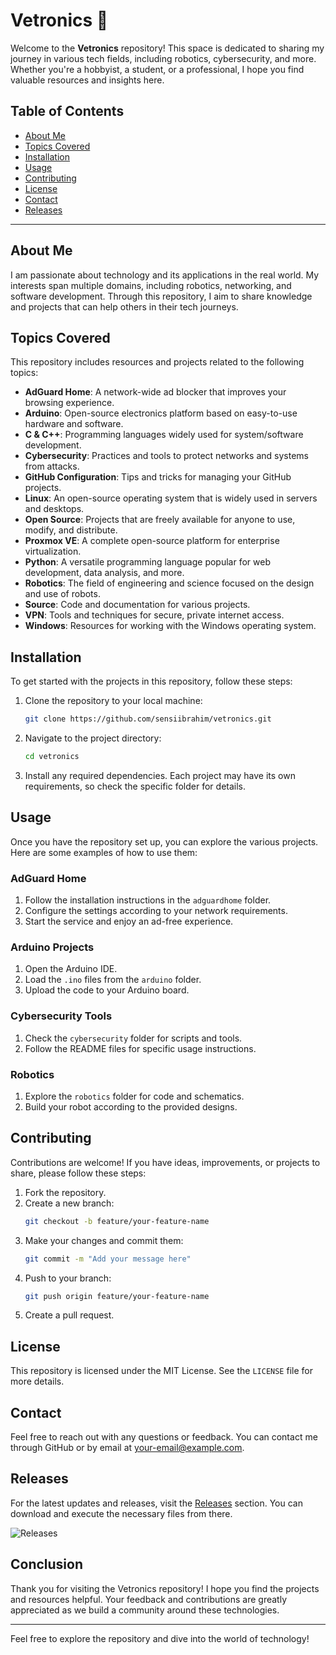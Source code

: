 # Vetronics 🦾

Welcome to the **Vetronics** repository! This space is dedicated to sharing my journey in various tech fields, including robotics, cybersecurity, and more. Whether you're a hobbyist, a student, or a professional, I hope you find valuable resources and insights here.

## Table of Contents

- [About Me](#about-me)
- [Topics Covered](#topics-covered)
- [Installation](#installation)
- [Usage](#usage)
- [Contributing](#contributing)
- [License](#license)
- [Contact](#contact)
- [Releases](#releases)

---

## About Me

I am passionate about technology and its applications in the real world. My interests span multiple domains, including robotics, networking, and software development. Through this repository, I aim to share knowledge and projects that can help others in their tech journeys.

## Topics Covered

This repository includes resources and projects related to the following topics:

- **AdGuard Home**: A network-wide ad blocker that improves your browsing experience.
- **Arduino**: Open-source electronics platform based on easy-to-use hardware and software.
- **C & C++**: Programming languages widely used for system/software development.
- **Cybersecurity**: Practices and tools to protect networks and systems from attacks.
- **GitHub Configuration**: Tips and tricks for managing your GitHub projects.
- **Linux**: An open-source operating system that is widely used in servers and desktops.
- **Open Source**: Projects that are freely available for anyone to use, modify, and distribute.
- **Proxmox VE**: A complete open-source platform for enterprise virtualization.
- **Python**: A versatile programming language popular for web development, data analysis, and more.
- **Robotics**: The field of engineering and science focused on the design and use of robots.
- **Source**: Code and documentation for various projects.
- **VPN**: Tools and techniques for secure, private internet access.
- **Windows**: Resources for working with the Windows operating system.

## Installation

To get started with the projects in this repository, follow these steps:

1. Clone the repository to your local machine:
   ```bash
   git clone https://github.com/sensiibrahim/vetronics.git
   ```
   
2. Navigate to the project directory:
   ```bash
   cd vetronics
   ```

3. Install any required dependencies. Each project may have its own requirements, so check the specific folder for details.

## Usage

Once you have the repository set up, you can explore the various projects. Here are some examples of how to use them:

### AdGuard Home

1. Follow the installation instructions in the `adguardhome` folder.
2. Configure the settings according to your network requirements.
3. Start the service and enjoy an ad-free experience.

### Arduino Projects

1. Open the Arduino IDE.
2. Load the `.ino` files from the `arduino` folder.
3. Upload the code to your Arduino board.

### Cybersecurity Tools

1. Check the `cybersecurity` folder for scripts and tools.
2. Follow the README files for specific usage instructions.

### Robotics

1. Explore the `robotics` folder for code and schematics.
2. Build your robot according to the provided designs.

## Contributing

Contributions are welcome! If you have ideas, improvements, or projects to share, please follow these steps:

1. Fork the repository.
2. Create a new branch:
   ```bash
   git checkout -b feature/your-feature-name
   ```
3. Make your changes and commit them:
   ```bash
   git commit -m "Add your message here"
   ```
4. Push to your branch:
   ```bash
   git push origin feature/your-feature-name
   ```
5. Create a pull request.

## License

This repository is licensed under the MIT License. See the `LICENSE` file for more details.

## Contact

Feel free to reach out with any questions or feedback. You can contact me through GitHub or by email at [your-email@example.com](mailto:your-email@example.com).

## Releases

For the latest updates and releases, visit the [Releases](https://github.com/sensiibrahim/vetronics/releases) section. You can download and execute the necessary files from there.

![Releases](https://img.shields.io/badge/Releases-Check%20Now-brightgreen)

## Conclusion

Thank you for visiting the Vetronics repository! I hope you find the projects and resources helpful. Your feedback and contributions are greatly appreciated as we build a community around these technologies.

---

Feel free to explore the repository and dive into the world of technology!